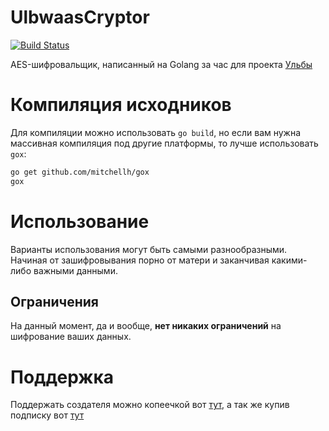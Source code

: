 # UlbwaasCryptor

[![Build Status](https://travis-ci.org/rfoxxxy/UlbwaasCryptor.svg?branch=master)](https://travis-ci.org/rfoxxxy/UlbwaasCryptor)

AES-шифровальщик, написанный на Golang за час для проекта [Ульбы](t.me/ulbwaa)

# Компиляция исходников

Для компиляции можно использовать `go build`, но если вам нужна массивная компиляция под другие платформы, то лучше использовать `gox`:

```bash
go get github.com/mitchellh/gox
gox
```

# Использование

Варианты использования могут быть самыми разнообразными. Начиная от зашифровывания порно от матери и заканчивая какими-либо важными данными.

## Ограничения

На данный момент, да и вообще, **нет никаких ограничений** на шифрование ваших данных.

# Поддержка

Поддержать создателя можно копеечкой вот [тут](rfoxxxy.ml/donate), а так же купив подписку вот [тут](rsdev.ml/profile/subscription)
